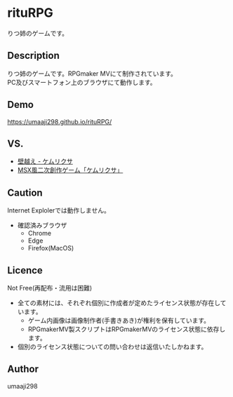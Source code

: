 rituRPG
====

りつ姉のゲームです。

## Description
りつ姉のゲームです。RPGmaker MVにて制作されています。  
PC及びスマートフォン上のブラウザにて動作します。

## Demo
https://umaaji298.github.io/rituRPG/

## VS. 
- [壁越え - ケムリクサ](https://www.nicovideo.jp/watch/sm29583486)
- [MSX風二次創作ゲーム「ケムリクサ」](https://freegame-mugen.jp/action/game_7672.html)

## Caution
Internet Explolerでは動作しません。  

- 確認済みブラウザ
  - Chrome
  - Edge
  - Firefox(MacOS)

## Licence
Not Free(再配布・流用は困難)  
- 全ての素材には、それぞれ個別に作成者が定めたライセンス状態が存在しています。    
  - ゲーム内画像は画像制作者(手書きあき)が権利を保有しています。  
  - RPGmakerMV製スクリプトはRPGmakerMVのライセンス状態に依存します。  
- 個別のライセンス状態についての問い合わせは返信いたしかねます。

## Author
umaaji298